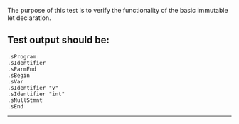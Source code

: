 The purpose of this test is to verify the functionality of the basic immutable let declaration.

Test output should be:
--------------------------
```
.sProgram
.sIdentifier
.sParmEnd
.sBegin
.sVar
.sIdentifier "v"
.sIdentifier "int"
.sNullStmnt
.sEnd

```
-------------------------
